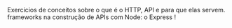 Exercicios de conceitos sobre o que é o HTTP,  API e para que elas servem.
frameworks na construção de APIs com Node: o Express !
